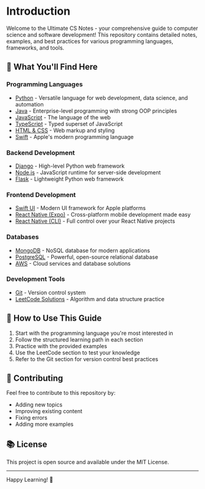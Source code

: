# Introduction

Welcome to the Ultimate CS Notes - your comprehensive guide to computer science and software development! This repository contains detailed notes, examples, and best practices for various programming languages, frameworks, and tools.

## 🎯 What You'll Find Here

### Programming Languages

* [Python](programming-languages/python/) - Versatile language for web development, data science, and automation
* [Java](languages/java/) - Enterprise-level programming with strong OOP principles
* [JavaScript](languages/javascript/) - The language of the web
* [TypeScript](languages/typescript/) - Typed superset of JavaScript
* [HTML & CSS](languages/html-css/) - Web markup and styling
* [Swift](languages/swift/) - Apple's modern programming language

### Backend Development

* [Django](backend/django/) - High-level Python web framework
* [Node.js](backend/nodejs/) - JavaScript runtime for server-side development
* [Flask](backend-development/flask/) - Lightweight Python web framework

### Frontend Development

* [Swift UI](frontend/swiftui/) - Modern UI framework for Apple platforms
* [React Native (Expo)](frontend/react-native-expo/) - Cross-platform mobile development made easy
* [React Native (CLI)](frontend/react-native-cli/) - Full control over your React Native projects

### Databases

* [MongoDB](databases/mongodb/) - NoSQL database for modern applications
* [PostgreSQL](databases/postgresql/) - Powerful, open-source relational database
* [AWS](databases/aws/) - Cloud services and database solutions

### Development Tools

* [Git](tools/git/) - Version control system
* [LeetCode Solutions](leetcode/) - Algorithm and data structure practice

## 🚀 How to Use This Guide

1. Start with the programming language you're most interested in
2. Follow the structured learning path in each section
3. Practice with the provided examples
4. Use the LeetCode section to test your knowledge
5. Refer to the Git section for version control best practices

## 📝 Contributing

Feel free to contribute to this repository by:

* Adding new topics
* Improving existing content
* Fixing errors
* Adding more examples

## 📚 License

This project is open source and available under the MIT License.

***

Happy Learning! 🎉
